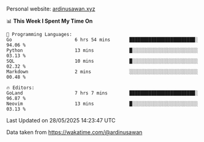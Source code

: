 Personal website: [ardinusawan.xyz](https://ardinusawan.xyz)

<!--START_SECTION:waka-->
📊 **This Week I Spent My Time On** 

```text
💬 Programming Languages: 
Go                       6 hrs 54 mins       ████████████████████████░   94.06 % 
Python                   13 mins             █░░░░░░░░░░░░░░░░░░░░░░░░   03.13 % 
SQL                      10 mins             █░░░░░░░░░░░░░░░░░░░░░░░░   02.32 % 
Markdown                 2 mins              ░░░░░░░░░░░░░░░░░░░░░░░░░   00.48 % 

🔥 Editors: 
GoLand                   7 hrs 7 mins        ████████████████████████░   96.87 % 
Neovim                   13 mins             █░░░░░░░░░░░░░░░░░░░░░░░░   03.13 % 
```


 Last Updated on 28/05/2025 14:23:47 UTC
<!--END_SECTION:waka-->
Data taken from https://wakatime.com/@ardinusawan
